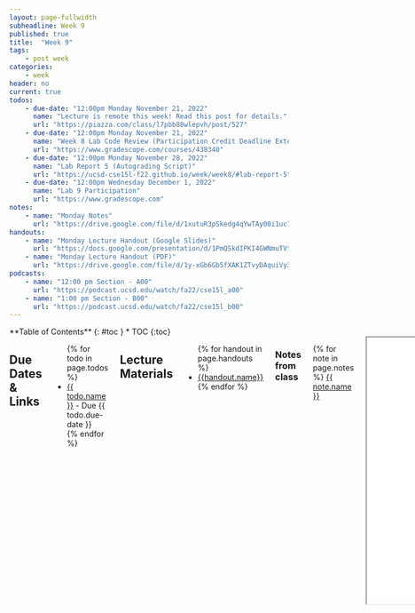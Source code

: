 ```yaml
---
layout: page-fullwidth
subheadline: Week 9
published: true
title:  "Week 9"
tags:
    - post week
categories:
    - week
header: no
current: true
todos:
    - due-date: "12:00pm Monday November 21, 2022"
      name: "Lecture is remote this week! Read this post for details."
      url: "https://piazza.com/class/l7pbb88wlepvh/post/527"
    - due-date: "12:00pm Monday November 21, 2022"
      name: "Week 8 Lab Code Review (Participation Credit Deadline Extended)"
      url: "https://www.gradescope.com/courses/438340"    
    - due-date: "12:00pm Monday November 28, 2022"
      name: "Lab Report 5 (Autograding Script)"
      url: "https://ucsd-cse15l-f22.github.io/week/week8/#lab-report-5"    
    - due-date: "12:00pm Wednesday December 1, 2022"
      name: "Lab 9 Participation"
      url: "https://www.gradescope.com"    
notes:
    - name: "Monday Notes"
      url: "https://drive.google.com/file/d/1xutuR3pSkedg4qYwTAy00i1uc7EL9h9I"
handouts:
    - name: "Monday Lecture Handout (Google Slides)"
      url: "https://docs.google.com/presentation/d/1PmQSkdIPKI4GWNmuTVtq5zNjvD_l5F1Rt1sWUKDEKdY/edit?usp=sharing"
    - name: "Monday Lecture Handout (PDF)"
      url: "https://drive.google.com/file/d/1y-xGb6Gb5fXAK1ZTvyDAquiVy3PwgRND/view?usp=sharing"
podcasts:
    - name: "12:00 pm Section - A00"
      url: "https://podcast.ucsd.edu/watch/fa22/cse15l_a00"
    - name: "1:00 pm Section - B00"
      url: "https://podcast.ucsd.edu/watch/fa22/cse15l_b00"
---
```


<div class="row">
<div class="medium-4 medium-push-8 columns" markdown="1">
<div class="panel radius fixed-toc"  data-options="sticky_on:large" markdown="1">
**Table of Contents**
{: #toc }
*  TOC
{:toc}
</div>
</div><!-- /.medium-4.columns -->

<div class="medium-8 medium-pull-4 columns" markdown="1">

## Due Dates & Links
<ul>
{% for todo in page.todos %}
<li><a href="{{ todo.url }}">{{ todo.name }}</a> - Due {{ todo.due-date }}</li>
{% endfor %}
</ul>

## Lecture Materials
<ul>
{% for handout in page.handouts %}
<li><a href="{{handout.url}}">{{handout.name}}</a></li>
{% endfor %}
</ul>

### Notes from class
{% for note in page.notes %}
<a href="{{ note.url }}">{{ note.name }}</a>
<iframe src="{{ note.url }}/preview" width="640" height="480" allow="autoplay"></iframe>
{% endfor %}

### Links to Podcast
**Note:** Links will require you to log in as a UCSD student
<ul>
{% for link in page.podcasts %} 
<li><a href="{{link.url}}">{{link.name}}</a></li>
{% endfor %}
</ul>

## Lab Tasks

This week's lab task is _optional_. If you skip it, there's no penalty to your
grade; it is an opportunity to make up previous missed participation credit. We
reduced the total number of required lab participation by 1 to accommodate
this.

The purpose of this lab is twofold:

1. Get you acquainted with making video screencast recordings in preparation
for Skill Demonstration 2.
2. Give you an opportunity to demonstrate understanding of a past lab
assignment.

Choose a past lab assignment for which you didn't get participation credit.
Record a short (less than 5-minute) video of you demonstrating the main
outcomes of that lab. If you have participation credit for all past labs, you
may still benefit from the practice – choose any one of them to make the video
for.

There's a tutorial for generating screencasts like this at the bottom of this
page:

[https://ucsd-cse11-f21.github.io/assignments/pa2.html](https://ucsd-cse11-f21.github.io/assignments/pa2.html)

As long as your video demonstrates understanding of the main tasks of that lab,
you can earn back the missed participation credit for a past lab. Don't worry
about making the video polished and perfect; the goal is to demonstrate
understanding of that material and make sure you know how to create a video
like this.

This participation activity is due before class on Wednesday, December 1
(noon).  You can submit the video via the Gradescope assignment “Lab 9
Participation”.


